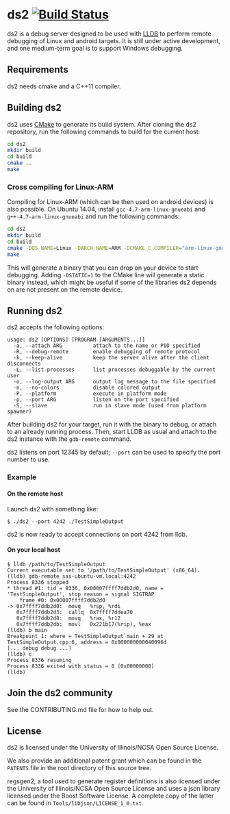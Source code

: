 # ds2 [![Build Status](https://travis-ci.org/facebook/ds2.png?branch=master)](https://travis-ci.org/facebook/ds2)

ds2 is a debug server designed to be used with [LLDB](http://lldb.llvm.org/) to
perform remote debugging of Linux and android targets. It is still under active
development, and one medium-term goal is to support Windows debugging.

## Requirements

ds2 needs cmake and a C++11 compiler.

## Building ds2

ds2 uses [CMake](http://www.cmake.org/) to generate its build system. After
cloning the ds2 repository, run the following commands to build for the current
host:

```sh
cd ds2
mkdir build
cd build
cmake ..
make
```

### Cross compiling for Linux-ARM

Compiling for Linux-ARM (which can be then used on android devices) is also
possible. On Ubuntu 14.04, install `gcc-4.7-arm-linux-gnueabi` and
`g++-4.7-arm-linux-gnueabi` and run the following commands:

```sh
cd ds2
mkdir build
cd build
cmake -DOS_NAME=Linux -DARCH_NAME=ARM -DCMAKE_C_COMPILER="arm-linux-gnueabi-gcc-4.7" -DCMAKE_CXX_COMPILER="arm-linux-gnueabi-g++-4.7" ..
make
```

This will generate a binary that you can drop on your device to start
debugging. Adding `-DSTATIC=1` to the CMake line will generate a static binary
instead, which might be useful if some of the libraries ds2 depends on are not
present on the remote device.

## Running ds2

ds2 accepts the following options:

    usage: ds2 [OPTIONS] [PROGRAM [ARGUMENTS...]]
      -a, --attach ARG          attach to the name or PID specified
      -R, --debug-remote        enable debugging of remote protocol
      -k, --keep-alive          keep the server alive after the client disconnects
      -L, --list-processes      list processes debuggable by the current user
      -o, --log-output ARG      output log message to the file specified
      -n, --no-colors           disable colored output
      -P, --platform            execute in platform mode
      -p, --port ARG            listen on the port specified
      -S, --slave               run in slave mode (used from platform spawner)

After building ds2 for your target, run it with the binary to debug, or attach
to an already running process. Then, start LLDB as usual and attach to the ds2
instance with the `gdb-remote` command.

ds2 listens on port 12345 by default; `--port` can be used to specify the port
number to use.

### Example

#### On the remote host

Launch ds2 with something like:

    $ ./ds2 --port 4242 ./TestSimpleOutput

ds2 is now ready to accept connections on port 4242 from lldb.

#### On your local host

    $ lldb /path/to/TestSimpleOutput
    Current executable set to '/path/to/TestSimpleOutput' (x86_64).
    (lldb) gdb-remote sas-ubuntu-vm.local:4242
    Process 8336 stopped
    * thread #1: tid = 8336, 0x00007ffff7ddb2d0, name = 'TestSimpleOutput', stop reason = signal SIGTRAP
        frame #0: 0x00007ffff7ddb2d0
    -> 0x7ffff7ddb2d0:  movq   %rsp, %rdi
       0x7ffff7ddb2d3:  callq  0x7ffff7ddea70
       0x7ffff7ddb2d8:  movq   %rax, %r12
       0x7ffff7ddb2db:  movl   0x221b17(%rip), %eax
    (lldb) b main
    Breakpoint 1: where = TestSimpleOutput`main + 29 at TestSimpleOutput.cpp:6, address = 0x000000000040096d
    [... debug debug ...]
    (lldb) c
    Process 8336 resuming
    Process 8336 exited with status = 0 (0x00000000)
    (lldb)

## Join the ds2 community

See the CONTRIBUTING.md file for how to help out.

## License

ds2 is licensed under the University of Illinois/NCSA Open Source License.

We also provide an additional patent grant which can be found in the `PATENTS`
file in the root directory of this source tree.

regsgen2, a tool used to generate register definitions is also licensed under
the University of Illinois/NCSA Open Source License and uses a json library
licensed under the Boost Software License. A complete copy of the latter can be
found in `Tools/libjson/LICENSE_1_0.txt`.
